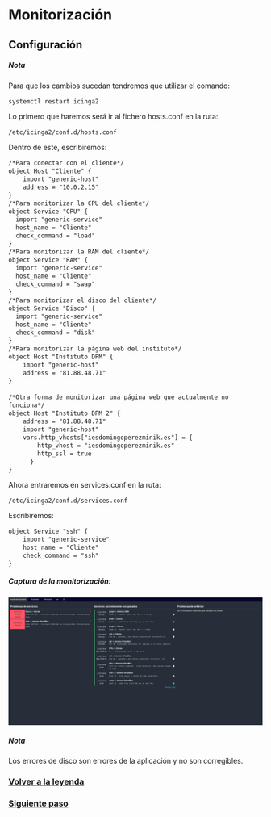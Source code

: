 # Monitorización
## Configuración
##### Nota
Para que los cambios sucedan tendremos que utilizar el comando:
```
systemctl restart icinga2
```
Lo primero que haremos será ir al fichero hosts.conf en la ruta:
```
/etc/icinga2/conf.d/hosts.conf
```
Dentro de este, escribiremos:
```
/*Para conectar con el cliente*/
object Host "Cliente" {
    import "generic-host"
    address = "10.0.2.15"
}
/*Para monitorizar la CPU del cliente*/
object Service "CPU" {
  import "generic-service"
  host_name = "Cliente"
  check_command = "load"
}
/*Para monitorizar la RAM del cliente*/
object Service "RAM" {
  import "generic-service"
  host_name = "Cliente"
  check_command = "swap"
}
/*Para monitorizar el disco del cliente*/
object Service "Disco" {
  import "generic-service"
  host_name = "Cliente"
  check_command = "disk"
}
/*Para monitorizar la página web del instituto*/
object Host "Instituto DPM" {
    import "generic-host"
    address = "81.88.48.71"
}

/*Otra forma de monitorizar una página web que actualmente no funciona*/
object Host "Instituto DPM 2" {
    address = "81.88.48.71"
    import "generic-host"
    vars.http_vhosts["iesdomingoperezminik.es"] = {
        http_vhost = "iesdomingoperezminik.es"
        http_ssl = true
      }
}
```
Ahora entraremos en services.conf en la ruta:
```
/etc/icinga2/conf.d/services.conf
```
Escribiremos:
```
object Service "ssh" {
    import "generic-service"
    host_name = "Cliente"
    check_command = "ssh"
}
```
##### Captura de la monitorización:

![Imagen1](imagenes/monitorizacion.png)

##### Nota
Los errores de disco son errores de la aplicación y no son corregibles. 

### [Volver a la leyenda](../index.md)
### [Siguiente paso](notificacion.md)
